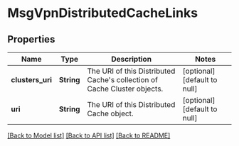 # MsgVpnDistributedCacheLinks

## Properties
Name | Type | Description | Notes
------------ | ------------- | ------------- | -------------
**clusters_uri** | **String** | The URI of this Distributed Cache&#39;s collection of Cache Cluster objects. | [optional] [default to null]
**uri** | **String** | The URI of this Distributed Cache object. | [optional] [default to null]

[[Back to Model list]](../README.md#documentation-for-models) [[Back to API list]](../README.md#documentation-for-api-endpoints) [[Back to README]](../README.md)


